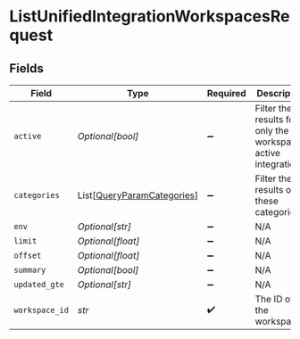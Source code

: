# ListUnifiedIntegrationWorkspacesRequest


## Fields

| Field                                                                         | Type                                                                          | Required                                                                      | Description                                                                   |
| ----------------------------------------------------------------------------- | ----------------------------------------------------------------------------- | ----------------------------------------------------------------------------- | ----------------------------------------------------------------------------- |
| `active`                                                                      | *Optional[bool]*                                                              | :heavy_minus_sign:                                                            | Filter the results for only the workspace's active integrations               |
| `categories`                                                                  | List[[QueryParamCategories](../../models/operations/queryparamcategories.md)] | :heavy_minus_sign:                                                            | Filter the results on these categories                                        |
| `env`                                                                         | *Optional[str]*                                                               | :heavy_minus_sign:                                                            | N/A                                                                           |
| `limit`                                                                       | *Optional[float]*                                                             | :heavy_minus_sign:                                                            | N/A                                                                           |
| `offset`                                                                      | *Optional[float]*                                                             | :heavy_minus_sign:                                                            | N/A                                                                           |
| `summary`                                                                     | *Optional[bool]*                                                              | :heavy_minus_sign:                                                            | N/A                                                                           |
| `updated_gte`                                                                 | *Optional[str]*                                                               | :heavy_minus_sign:                                                            | N/A                                                                           |
| `workspace_id`                                                                | *str*                                                                         | :heavy_check_mark:                                                            | The ID of the workspace                                                       |